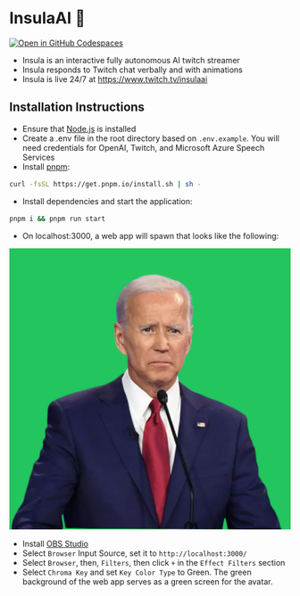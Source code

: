 # InsulaAI 🧠
[![Open in GitHub Codespaces](https://github.com/codespaces/badge.svg)](https://codespaces.new/zmoustafa/insulaai)

- Insula is an interactive fully autonomous AI twitch streamer
- Insula responds to Twitch chat verbally and with animations
- Insula is live 24/7 at https://www.twitch.tv/insulaai

## Installation Instructions

- Ensure that [Node.js](https://nodejs.org/en) is installed
- Create a .env file in the root directory based on `.env.example`. You will need credentials for OpenAI, Twitch, and Microsoft Azure Speech Services
- Install [pnpm](https://pnpm.io/):

```sh
curl -fsSL https://get.pnpm.io/install.sh | sh -
```

- Install dependencies and start the application:
```sh
pnpm i && pnpm run start
```
- On localhost:3000, a web app will spawn that looks like the following:

![insula_screenshot](./images/DarkBrandon.png )

- Install [OBS Studio](https://obsproject.com/)
- Select `Browser` Input Source, set it to `http://localhost:3000/`
- Select `Browser`, then, `Filters`, then click `+` in the `Effect Filters` section
- Select `Chroma Key` and set `Key Color Type` to Green. The green background of the web app serves as a green screen for the avatar. 
